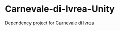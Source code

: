 Carnevale-di-Ivrea-Unity
========================

Dependency project for [Carnevale di Ivrea](https://github.com/pasqLisena/Carnevale-di-Ivrea)

